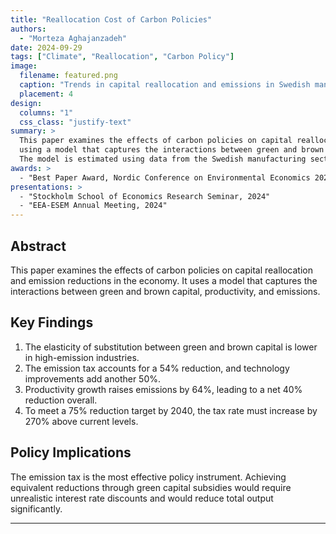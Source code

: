 ```yaml
---
title: "Reallocation Cost of Carbon Policies"
authors:
  - "Morteza Aghajanzadeh"
date: 2024-09-29
tags: ["Climate", "Reallocation", "Carbon Policy"]
image:
  filename: featured.png
  caption: "Trends in capital reallocation and emissions in Swedish manufacturing, 1990–2015"
  placement: 4
design:
  columns: "1"
  css_class: "justify-text"
summary: >
  This paper examines the effects of carbon policies on capital reallocation and emission reductions in the economy,
  using a model that captures the interactions between green and brown capital, productivity, and emissions.
  The model is estimated using data from the Swedish manufacturing sector between 1990 and 2015.
awards: >
  - "Best Paper Award, Nordic Conference on Environmental Economics 2024"
presentations: >
  - "Stockholm School of Economics Research Seminar, 2024"
  - "EEA-ESEM Annual Meeting, 2024"
---
```

## Abstract
This paper examines the effects of carbon policies on capital reallocation and emission reductions in the economy.
It uses a model that captures the interactions between green and brown capital, productivity, and emissions.

## Key Findings
1. The elasticity of substitution between green and brown capital is lower in high-emission industries.
2. The emission tax accounts for a 54% reduction, and technology improvements add another 50%.
3. Productivity growth raises emissions by 64%, leading to a net 40% reduction overall.
4. To meet a 75% reduction target by 2040, the tax rate must increase by 270% above current levels.

## Policy Implications
The emission tax is the most effective policy instrument. Achieving equivalent reductions through green capital subsidies
would require unrealistic interest rate discounts and would reduce total output significantly.


<!-- # external_link: http://github.com -->



---
